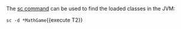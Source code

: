 The [sc command](https://arthas.aliyun.com/en/doc/sc.html) can be used to find the loaded classes in the JVM:

`sc -d *MathGame`{{execute T2}}
